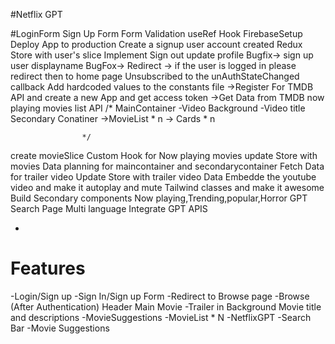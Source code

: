 #Netflix GPT

#LoginForm
Sign Up Form
Form Validation
useRef Hook
FirebaseSetup
Deploy App to production
Create a signup user account
created Redux Store with user's slice
Implement Sign out
update profile
Bugfix-> sign up user displayname 
BugFox-> Redirect -> if the user is logged in please redirect then to home page
Unsubscribed to the unAuthStateChanged callback
Add hardcoded values to the constants file
->Register For TMDB API and create a new App and get access token
->Get Data from TMDB now playing movies list API
 /*
                        MainContainer
                            -Video Background
                            -Video title
                        Secondary Conatiner
                            ->MovieList * n
                            -> Cards * n


                    */
create movieSlice
Custom Hook for Now playing movies
update Store with movies Data
planning for maincontainer and secondarycontainer
Fetch Data for trailer video
Update Store with trailer video Data
Embedde the youtube video and make it autoplay and mute
Tailwind classes and make it awesome
Build Secondary components
Now playing,Trending,popular,Horror
GPT Search Page
Multi language
Integrate  GPT APIS

- 
# Features
-Login/Sign up 
    -Sign In/Sign up Form
    -Redirect to Browse page
-Browse (After Authentication)
    Header
    Main Movie
        -Trailer in Background
        Movie title and descriptions
        -MovieSuggestions
            -MovieList * N
-NetflixGPT
    -Search Bar
    -Movie Suggestions



